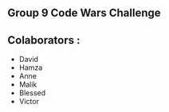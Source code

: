 ## Group 9 Code Wars Challenge 

## Colaborators :
* David
* Hamza
* Anne
* Malik
* Blessed
* Victor
